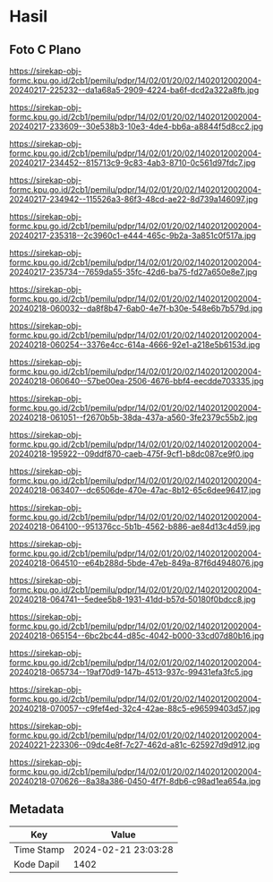 # Hasil

## Foto C Plano

https://sirekap-obj-formc.kpu.go.id/2cb1/pemilu/pdpr/14/02/01/20/02/1402012002004-20240217-225232--da1a68a5-2909-4224-ba6f-dcd2a322a8fb.jpg

https://sirekap-obj-formc.kpu.go.id/2cb1/pemilu/pdpr/14/02/01/20/02/1402012002004-20240217-233609--30e538b3-10e3-4de4-bb6a-a8844f5d8cc2.jpg

https://sirekap-obj-formc.kpu.go.id/2cb1/pemilu/pdpr/14/02/01/20/02/1402012002004-20240217-234452--815713c9-9c83-4ab3-8710-0c561d97fdc7.jpg

https://sirekap-obj-formc.kpu.go.id/2cb1/pemilu/pdpr/14/02/01/20/02/1402012002004-20240217-234942--115526a3-86f3-48cd-ae22-8d739a146097.jpg

https://sirekap-obj-formc.kpu.go.id/2cb1/pemilu/pdpr/14/02/01/20/02/1402012002004-20240217-235318--2c3960c1-e444-465c-9b2a-3a851c0f517a.jpg

https://sirekap-obj-formc.kpu.go.id/2cb1/pemilu/pdpr/14/02/01/20/02/1402012002004-20240217-235734--7659da55-35fc-42d6-ba75-fd27a650e8e7.jpg

https://sirekap-obj-formc.kpu.go.id/2cb1/pemilu/pdpr/14/02/01/20/02/1402012002004-20240218-060032--da8f8b47-6ab0-4e7f-b30e-548e6b7b579d.jpg

https://sirekap-obj-formc.kpu.go.id/2cb1/pemilu/pdpr/14/02/01/20/02/1402012002004-20240218-060254--3376e4cc-614a-4666-92e1-a218e5b6153d.jpg

https://sirekap-obj-formc.kpu.go.id/2cb1/pemilu/pdpr/14/02/01/20/02/1402012002004-20240218-060640--57be00ea-2506-4676-bbf4-eecdde703335.jpg

https://sirekap-obj-formc.kpu.go.id/2cb1/pemilu/pdpr/14/02/01/20/02/1402012002004-20240218-061051--f2670b5b-38da-437a-a560-3fe2379c55b2.jpg

https://sirekap-obj-formc.kpu.go.id/2cb1/pemilu/pdpr/14/02/01/20/02/1402012002004-20240218-195922--09ddf870-caeb-475f-9cf1-b8dc087ce9f0.jpg

https://sirekap-obj-formc.kpu.go.id/2cb1/pemilu/pdpr/14/02/01/20/02/1402012002004-20240218-063407--dc6506de-470e-47ac-8b12-65c6dee96417.jpg

https://sirekap-obj-formc.kpu.go.id/2cb1/pemilu/pdpr/14/02/01/20/02/1402012002004-20240218-064100--951376cc-5b1b-4562-b886-ae84d13c4d59.jpg

https://sirekap-obj-formc.kpu.go.id/2cb1/pemilu/pdpr/14/02/01/20/02/1402012002004-20240218-064510--e64b288d-5bde-47eb-849a-87f6d4948076.jpg

https://sirekap-obj-formc.kpu.go.id/2cb1/pemilu/pdpr/14/02/01/20/02/1402012002004-20240218-064741--5edee5b8-1931-41dd-b57d-50180f0bdcc8.jpg

https://sirekap-obj-formc.kpu.go.id/2cb1/pemilu/pdpr/14/02/01/20/02/1402012002004-20240218-065154--6bc2bc44-d85c-4042-b000-33cd07d80b16.jpg

https://sirekap-obj-formc.kpu.go.id/2cb1/pemilu/pdpr/14/02/01/20/02/1402012002004-20240218-065734--19af70d9-147b-4513-937c-99431efa3fc5.jpg

https://sirekap-obj-formc.kpu.go.id/2cb1/pemilu/pdpr/14/02/01/20/02/1402012002004-20240218-070057--c9fef4ed-32c4-42ae-88c5-e96599403d57.jpg

https://sirekap-obj-formc.kpu.go.id/2cb1/pemilu/pdpr/14/02/01/20/02/1402012002004-20240221-223306--09dc4e8f-7c27-462d-a81c-625927d9d912.jpg

https://sirekap-obj-formc.kpu.go.id/2cb1/pemilu/pdpr/14/02/01/20/02/1402012002004-20240218-070626--8a38a386-0450-4f7f-8db6-c98ad1ea654a.jpg


## Metadata

| Key        | Value               |
| ---------- | ------------------- |
| Time Stamp | 2024-02-21 23:03:28 |
| Kode Dapil | 1402                |



